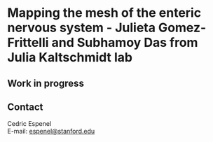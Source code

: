 Mapping the mesh of the enteric nervous system - Julieta Gomez-Frittelli
and Subhamoy Das from Julia Kaltschmidt lab
==================================

## Work in progress

## Contact
Cedric Espenel  
E-mail: espenel@stanford.edu

